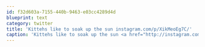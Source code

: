 ```yaml
---
id: f32d603a-7155-440b-9463-e03cc4289d4d
blueprint: text
category: twitter
title: 'Kittehs like to soak up the sun instagram.com/p/XikMeoEg7C/'
caption: 'Kittehs like to soak up the sun <a href="http://instagram.com/p/XikMeoEg7C/" title="http://instagram.com/p/XikMeoEg7C/" class="link link_untco">instagram.com/p/XikMeoEg7C/</a>'
---
```

